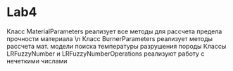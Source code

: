 # Lab4
Класс MaterialParameters реализует все методы для рассчета предела прочности материала \n
Класс BurnerParameters реализует методы рассчета мат. модели поиска температуры разрушения породы
Классы LRFuzzyNumber и LRFuzzyNumberOperations реализуют работу с нечеткими числами
